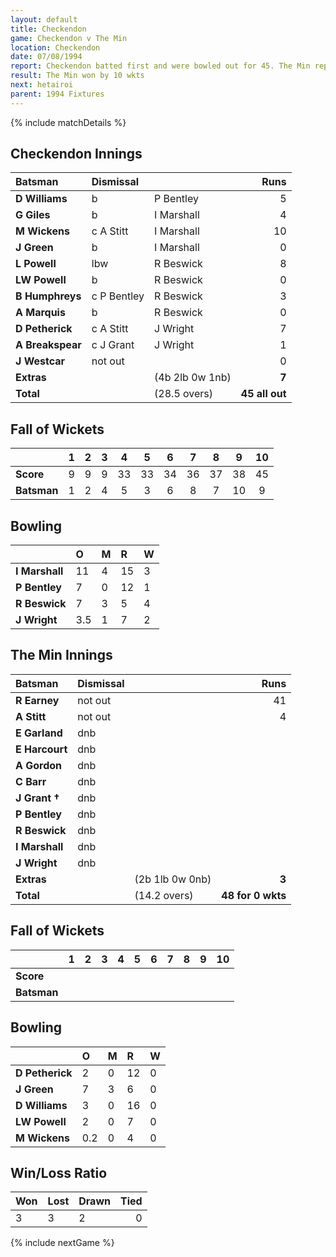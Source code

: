 ```yaml
---
layout: default
title: Checkendon
game: Checkendon v The Min
location: Checkendon
date: 07/08/1994
report: Checkendon batted first and were bowled out for 45. The Min replied with 48 for 0 wkts
result: The Min won by 10 wkts
next: hetairoi
parent: 1994 Fixtures
---
```


{% include matchDetails %}

## Checkendon Innings

| Batsman | Dismissal |  | Runs |
|:---|:---|---|---:|
| **D Williams** | b | P Bentley | 5 |
| **G Giles** | b | I Marshall | 4 |
| **M Wickens** | c A Stitt | I Marshall | 10 |
| **J Green** | b | I Marshall | 0 |
| **L Powell** | lbw | R Beswick | 8 |
| **LW Powell** | b | R Beswick | 0 |
| **B Humphreys** | c P Bentley | R Beswick | 3 |
| **A Marquis** | b | R Beswick | 0 |
| **D Petherick** | c A Stitt | J Wright | 7 |
| **A Breakspear** | c J Grant | J Wright | 1 |
| **J Westcar** | not out |  | 0 |
| **Extras** | | (4b 2lb 0w 1nb) | **7** |
| **Total** | | (28.5 overs) | **45 all out** |

## Fall of Wickets

| | 1 | 2 | 3 | 4 | 5 | 6 | 7 | 8 | 9 | 10 |
|---|:---:|:---:|:---:|:---:|:---:|:---:|:---:|:---:|:---:|:---:|
| **Score** | 9 | 9 | 9 | 33 | 33 | 34 | 36 | 37 | 38 | 45 |
| **Batsman** | 1 | 2 | 4 | 5 | 3 | 6 | 8 | 7 | 10 | 9 |

## Bowling

| | O | M | R | W |
|---|:---|:---|:---|:---|
| **I Marshall** | 11 | 4 | 15 | 3 |
| **P Bentley** | 7 | 0 | 12 | 1 |
| **R Beswick** | 7 | 3 | 5 | 4 |
| **J Wright** | 3.5 | 1 | 7 | 2 |

## The Min Innings

| Batsman | Dismissal |  | Runs |
|:---|:---|---|---:|
| **R Earney** | not out |  | 41 |
| **A Stitt** | not out |  | 4 |
| **E Garland** | dnb |  |  |
| **E Harcourt** | dnb |  |  |
| **A Gordon** | dnb |  |  |
| **C Barr** | dnb |  |  |
| **J Grant &#8224;** | dnb |  |  |
| **P Bentley** | dnb |  |  |
| **R Beswick** | dnb |  |  |
| **I Marshall** | dnb |  |  |
| **J Wright** | dnb |  |  |
| **Extras** | | (2b 1lb 0w 0nb) | **3** |
| **Total** | | (14.2 overs) | **48 for 0 wkts** |

## Fall of Wickets

| | 1 | 2 | 3 | 4 | 5 | 6 | 7 | 8 | 9 | 10 |
|---|:---:|:---:|:---:|:---:|:---:|:---:|:---:|:---:|:---:|:---:|
| **Score** |  |  |  |  |  |  |  |  |  |  |
| **Batsman** |  |  |  |  |  |  |  |  |  |  |

## Bowling

| | O | M | R | W |
|---|:---|:---|:---|:---|
| **D Petherick** | 2 | 0 | 12 | 0 |
| **J Green** | 7 | 3 | 6 | 0 |
| **D Williams** | 3 | 0 | 16 | 0 |
| **LW Powell** | 2 | 0 | 7 | 0 |
| **M Wickens** | 0.2 | 0 | 4 | 0 |

## Win/Loss Ratio

| Won | Lost | Drawn | Tied |
|:---|:---|:---|---:|
| 3 | 3 | 2 | 0 |

{% include nextGame %}